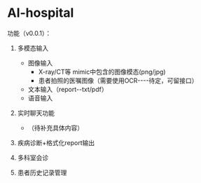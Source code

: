 # AI-hospital

功能（v0.0.1）：

1. 多模态输入
   - 图像输入
     - X-ray/CT等 mimic中包含的图像模态(png/jpg)
     - 患者拍照的医嘱图像（需要使用OCR----待定，可留接口）
   - 文本输入（report--txt/pdf）
   - 语音输入

2. 实时聊天功能
   - （待补充具体内容）

3. 疾病诊断+格式化report输出

4. 多科室会诊

5. 患者历史记录管理
